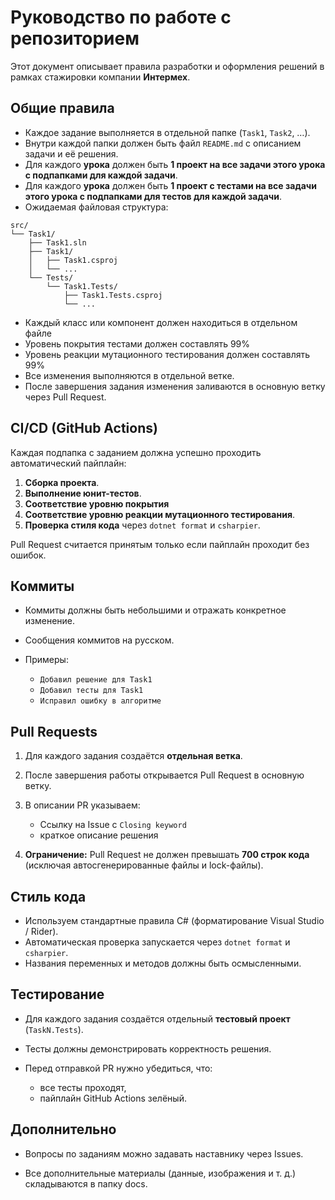 ﻿# Руководство по работе с репозиторием

Этот документ описывает правила разработки и оформления решений в рамках стажировки компании **Интермех**.

## Общие правила

* Каждое задание выполняется в отдельной папке (`Task1`, `Task2`, …).
* Внутри каждой папки должен быть файл `README.md` с описанием задачи и её решения.
* Для каждого **урока** должен быть **1 проект на все задачи этого урока с подпапками для каждой задачи**.
* Для каждого **урока** должен быть **1 проект с тестами на все задачи этого урока с подпапками для тестов для каждой задачи**.
* Ожидаемая файловая структура:
```
src/
└── Task1/
    ├── Task1.sln
    ├── Task1/
    │   ├── Task1.csproj
    │   └── ...
    └── Tests/
        └── Task1.Tests/
            ├── Task1.Tests.csproj
            └── ...
```
* Каждый класс или компонент должен находиться в отдельном файле
* Уровень покрытия тестами должен составлять 99%
* Уровень реакции мутационного тестирования должен составлять 99%
* Все изменения выполняются в отдельной ветке.
* После завершения задания изменения заливаются в основную ветку через Pull Request.

## CI/CD (GitHub Actions)

Каждая подпапка с заданием должна успешно проходить автоматический пайплайн:

1. **Сборка проекта**.
2. **Выполнение юнит-тестов**.
3. **Соответствие уровню покрытия**
4. **Соответствие уровню реакции мутационного тестирования**.
5. **Проверка стиля кода** через `dotnet format` и `csharpier`.

Pull Request считается принятым только если пайплайн проходит без ошибок.

## Коммиты

* Коммиты должны быть небольшими и отражать конкретное изменение.
* Сообщения коммитов на русском.
* Примеры:

  * `Добавил решение для Task1`
  * `Добавил тесты для Task1`
  * `Исправил ошибку в алгоритме`
  
## Pull Requests

1. Для каждого задания создаётся **отдельная ветка**.
2. После завершения работы открывается Pull Request в основную ветку.
3. В описании PR указываем:

   * Ссылку на Issue с `Closing keyword`
   * краткое описание решения

4. **Ограничение:** Pull Request не должен превышать **700 строк кода** (исключая автосгенерированные файлы и lock-файлы).

## Стиль кода

* Используем стандартные правила C# (форматирование Visual Studio / Rider).
* Автоматическая проверка запускается через `dotnet format` и `csharpier`.
* Названия переменных и методов должны быть осмысленными.

## Тестирование

* Для каждого задания создаётся отдельный **тестовый проект** (`TaskN.Tests`).
* Тесты должны демонстрировать корректность решения.
* Перед отправкой PR нужно убедиться, что:

  * все тесты проходят,
  * пайплайн GitHub Actions зелёный.

## Дополнительно

* Вопросы по заданиям можно задавать наставнику через Issues.

* Все дополнительные материалы (данные, изображения и т. д.) складываются в папку docs.

